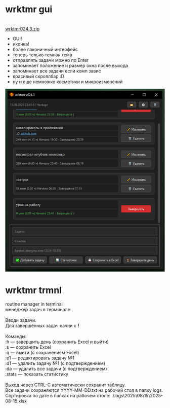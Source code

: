 # wrktmr gui
<br />[wrktmr024.3.zip](https://github.com/ashtray01/wrktmr/releases/download/022.7/wrktmr024.3.zip)
<br />
- GUI!
- иконка!
- более лаконичный интерфейс
- теперь только темная тема
- отправлять задачи можно по Enter
- запоминает положение и размер окна после выхода
- запоминает все задачи если комп завис
- красивый скроллбар :D
- ну и еще немножко косметики и микроизменений

![image](https://github.com/ashtray01/wrktmr/blob/main/images/scr024.3.png)

# wrktmr trmnl
routine manager in terminal
<br />менеджер задач в терминале
<br />
<br />Вводи задачи.
<br />Для завершённых задач начни с **!**
<br />
<br />Команды:
<br />:h — завершить день (сохранить Excel и выйти)
<br />:s — сохранить Excel
<br />:q — выйти (с сохранением Excel)
<br />:e1 — редактировать задачу №1
<br />:d1 — удалить задачу №1 (с подтверждением)
<br />:da — удалить все задачи (с подтверждением)
<br />:stats — показать статистику  
<br />Выход через CTRL-C автоматически сохранит таблицу.
<br />Все задачи сохраняются YYYY-MM-DD.txt на рабочий стол в папку logs.
<br />Сортировка по дате в папках на рабочем столе: .\logs\2025\08\15\2025-08-15.xlsx
<br />






















